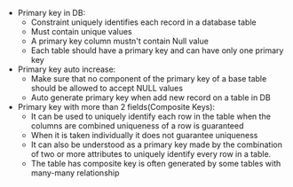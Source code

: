 + Primary key in DB:
  - Constraint uniquely identifies each record in a database table
  - Must contain unique values
  - A primary key column mustn't contain Null value
  - Each table should have a primary key and can have only one primary key
+ Primary key auto increase:
  - Make sure that no component of the primary key of a base table should be allowed to accept NULL values
  - Auto generate primary key when add new record on a table in DB
+ Primary key with more than 2 fields(Composite Keys):
  - It can be used to uniquely identify each row in the table when the columns are combined uniqueness of a row is guaranteed
  - When it is taken individually it does not guarantee uniqueness
  - It can also be understood as a primary key made by the combination of two or more attributes to uniquely identify every row in a table.
  - The table has composite key is often generated by some tables with many-many relationship
